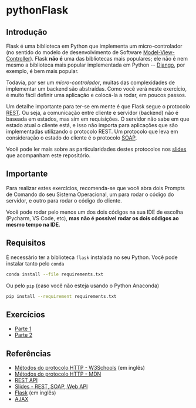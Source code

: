# pythonFlask

## Introdução

Flask é uma biblioteca em Python que implementa um micro-controlador (no sentido do modelo de desenvolvimento de Software 
[Model-View-Controller](https://pt.wikipedia.org/wiki/MVC)). Flask **não é** uma das bibliotecas mais populares; ele não
é nem mesmo a biblioteca mais popular implementada em Python -- [Django](https://www.djangoproject.com/), por exemplo,
é bem mais popular.

Todavia, por ser um _micro-controlador_, muitas das complexidades de implementar um backend são abstraídas. Como você verá
neste exercício, é muito fácil definir uma aplicação e colocá-la a rodar, em poucos passos.

Um detalhe importante para ter-se em mente é que Flask segue o protocolo 
[REST](https://www.redhat.com/pt-br/topics/api/what-is-a-rest-api). Ou seja, a comunicação entre cliente e servidor (backend)
não é baseada em estados, mas sim em requisições. O servidor não sabe em que estado atual o cliente está, e isso não importa
para aplicações que são implementadas utilizando o protocolo REST. Um protocolo que leva em consideração o estado do cliente
é o protocolo [SOAP](https://pt.wikipedia.org/wiki/SOAP).

Você pode ler mais sobre as particularidades destes protocolos nos [slides](slides/slides.html) que acompanham este repositório.

## Importante

Para realizar estes exercícios, recomenda-se que você abra dois Prompts de Comando do seu Sistema Operacional,
um para rodar o código do servidor, e outro para rodar o código do cliente. 

Você pode rodar pelo menos um dos dois códigos na sua IDE de escolha (Pycharm, VS Code, etc), **mas não é possível rodar
os dois códigos ao mesmo tempo na IDE**.

## Requisitos

É necessário ter a biblioteca `flask` instalada no seu Python. Você pode instalar tanto pelo `conda`

```bash
conda install --file requirements.txt
```

Ou pelo `pip` (caso você não esteja usando o Python Anaconda) 

```bash
pip install --requirement requirements.txt
```

## Exercícios

* [Parte 1](parte_01/README.md)
* [Parte 2](parte_02/README.md)

## Referências

* [Métodos do protocolo HTTP - W3Schools](https://www.w3schools.com/tags/ref_httpmethods.asp) (em inglês)
* [Métodos do protocolo HTTP - MDN](https://developer.mozilla.org/pt-BR/docs/Web/HTTP/Methods)
* [REST API](https://www.redhat.com/pt-br/topics/api/what-is-a-rest-api)
* [Slides - REST, SOAP, Web API](slides/slides.html)
* [Flask](https://flask.palletsprojects.com/en/2.0.x/) (em inglês)
* [AJAX](https://developer.mozilla.org/pt-BR/docs/Web/Guide/AJAX)